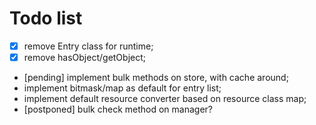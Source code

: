# Todo list

 *  [x] remove Entry class for runtime;
 *  [x] remove hasObject/getObject;
 *  [pending] implement bulk methods on store, with cache around;
 *  implement bitmask/map as default for entry list;
 *  implement default resource converter based on resource class map;
 *  [postponed] bulk check method on manager?
